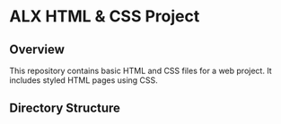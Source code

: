 # ALX HTML & CSS Project

## Overview
This repository contains basic HTML and CSS files for a web project. It includes styled HTML pages using CSS.

## Directory Structure

